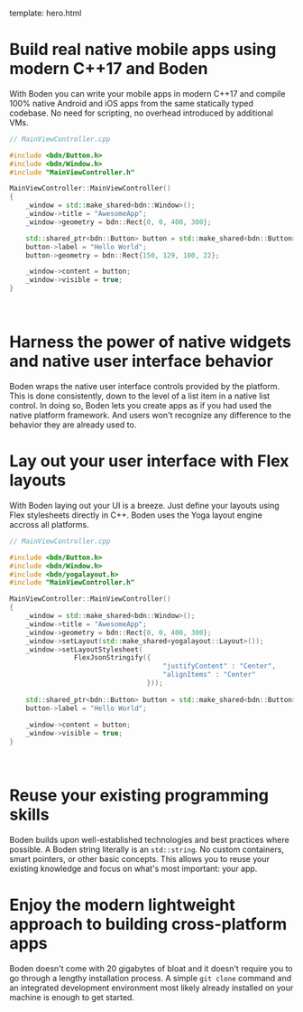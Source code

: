template: hero.html

# Build real native mobile apps using modern C++17 and Boden

With Boden you can write your mobile apps in modern C++17 and compile 100% native Android and iOS apps from the same statically typed codebase. No need for scripting, no overhead introduced by additional VMs.

```C++
// MainViewController.cpp

#include <bdn/Button.h>
#include <bdn/Window.h>
#include "MainViewController.h"

MainViewController::MainViewController()
{
    _window = std::make_shared<bdn::Window>();
    _window->title = "AwesomeApp";
    _window->geometry = bdn::Rect{0, 0, 400, 300};

    std::shared_ptr<bdn::Button> button = std::make_shared<bdn::Button>();
    button->label = "Hello World";
    button->geometry = bdn::Rect{150, 129, 100, 22};

    _window->content = button;
    _window->visible = true;
}
```

<p><br></p>

# Harness the power of native widgets and native user interface behavior

Boden wraps the native user interface controls provided by the platform. This is done consistently, down to the level of a list item in a native list control. In doing so, Boden lets you create apps as if you had used the native platform framework. And users
won't recognize any difference to the behavior they are already used to.

# Lay out your user interface with Flex layouts

With Boden laying out your UI is a breeze. Just define your layouts using Flex stylesheets directly in C++. Boden uses the Yoga layout engine accross all platforms.

```C++
// MainViewController.cpp

#include <bdn/Button.h>
#include <bdn/Window.h>
#include <bdn/yogalayout.h>
#include "MainViewController.h"

MainViewController::MainViewController()
{
    _window = std::make_shared<bdn::Window>();
    _window->title = "AwesomeApp";
    _window->geometry = bdn::Rect{0, 0, 400, 300};
    _window->setLayout(std::make_shared<yogalayout::Layout>());
    _window->setLayoutStylesheet(
                FlexJsonStringify({
                                      "justifyContent" : "Center", 
                                      "alignItems" : "Center"
                                  }));
    
    std::shared_ptr<bdn::Button> button = std::make_shared<bdn::Button>();
    button->label = "Hello World";
    
    _window->content = button;
    _window->visible = true;
}
```

<p><br></p>

# Reuse your existing programming skills

Boden builds upon well-established technologies and best practices where possible. A Boden string literally is an `std::string`. No custom containers, smart pointers, or other basic concepts. This allows you to reuse your existing knowledge and focus on what's most important: your app.

# Enjoy the modern lightweight approach to building cross-platform apps

Boden doesn't come with 20 gigabytes of bloat and it doesn't require you to go through a lengthy installation process. A simple `git clone` command and an integrated development environment most likely already installed on your machine is enough to get started.
